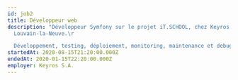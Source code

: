 ```yaml
---
id: job2
title: Développeur web
description: "Développeur Symfony sur le projet iT.SCHOOL, chez Keyros S.A., à
  Louvain-la-Neuve.\r

  Développement, testing, déploiement, monitoring, maintenance et debugging."
startedAt: 2020-08-15T21:20:00.000Z
endedAt: 2020-01-15T22:20:00.000Z
employer: Keyros S.A.
---
```

